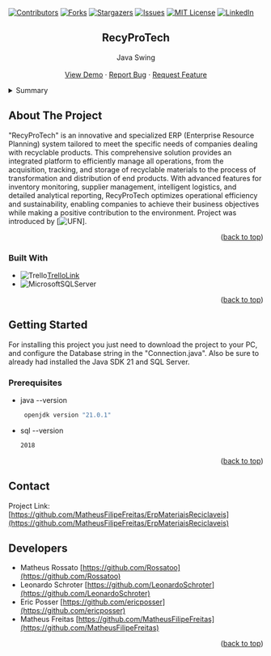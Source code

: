 [![Contributors][contributors-shield]][contributors-url]
[![Forks][forks-shield]][forks-url]
[![Stargazers][stars-shield]][stars-url]
[![Issues][issues-shield]][issues-url]
[![MIT License][license-shield]][license-url]
[![LinkedIn][linkedin-shield]][linkedin-url]
<br />
<div align="center">
  <h2 align="center">RecyProTech</h2>

  <p align="center">
    Java Swing
    <br />
    <br />
    <a href="">View Demo</a>
    ·
    <a href="">Report Bug</a>
    ·
    <a href="">Request Feature</a>
  </p>
</div>

<details>
  <summary>Summary</summary>
  <ol>
    <li>
      <a href="#about-the-project">About The Project</a>
      <ul>
        <li><a href="#built-with">Built With</a></li>
      </ul>
    </li>
    <li>
      <a href="#getting-started">Getting Started</a>
      <ul>
        <li><a href="#prerequisites">Prerequisites</a></li>
      </ul>
    </li>
    <li><a href="#contact">Contact</a></li>
  </ol>
</details>

## About The Project

"RecyProTech" is an innovative and specialized ERP (Enterprise Resource Planning) system tailored to meet the specific needs of companies dealing with recyclable products. This comprehensive solution provides an integrated platform to efficiently manage all operations, from the acquisition, tracking, and storage of recyclable materials to the process of transformation and distribution of end products. With advanced features for inventory monitoring, supplier management, intelligent logistics, and detailed analytical reporting, RecyProTech optimizes operational efficiency and sustainability, enabling companies to achieve their business objectives while making a positive contribution to the environment.
Project was introduced by [![UFN](https://site.ufn.edu.br/)].
<p align="right">(<a href="#readme-top">back to top</a>)</p>



### Built With

* ![Trello](https://img.shields.io/badge/Trello-%23026AA7.svg?style=for-the-badge&logo=Trello&logoColor=white)[TrelloLink](https://trello.com/b/rQvEG1kJ/erpmr)
* ![MicrosoftSQLServer](https://img.shields.io/badge/Microsoft%20SQL%20Server-CC2927?style=for-the-badge&logo=microsoft%20sql%20server&logoColor=white)

<p align="right">(<a href="#readme-top">back to top</a>)</p>

## Getting Started

For installing this project you just need to download the project to your PC, and configure the Database string in the "Connection.java". Also be sure to already had installed the Java SDK 21 and SQL Server.

### Prerequisites

* java --version
  ```sh
   openjdk version "21.0.1"
  ```
* sql --version
  ```sh
  2018 
  ``` 

<p align="right">(<a href="#readme-top">back to top</a>)</p>

<!-- CONTACT -->
## Contact

Project Link: [https://github.com/MatheusFilipeFreitas/ErpMateriaisReciclaveis](https://github.com/MatheusFilipeFreitas/ErpMateriaisReciclaveis)

## Developers

- Matheus Rossato [https://github.com/Rossatoo](https://github.com/Rossatoo)
- Leonardo Schroter [https://github.com/LeonardoSchroter](https://github.com/LeonardoSchroter)
- Eric Posser [https://github.com/ericposser](https://github.com/ericposser)
- Matheus Freitas [https://github.com/MatheusFilipeFreitas](https://github.com/MatheusFilipeFreitas)

<p align="right">(<a href="#readme-top">back to top</a>)</p>

[contributors-shield]: https://img.shields.io/github/contributors/othneildrew/Best-README-Template.svg?style=for-the-badge
[contributors-url]: https://github.com/othneildrew/Best-README-Template/graphs/contributors
[forks-shield]: https://img.shields.io/github/forks/othneildrew/Best-README-Template.svg?style=for-the-badge
[forks-url]: https://github.com/othneildrew/Best-README-Template/network/members
[stars-shield]: https://img.shields.io/github/stars/othneildrew/Best-README-Template.svg?style=for-the-badge
[stars-url]: https://github.com/othneildrew/Best-README-Template/stargazers
[issues-shield]: https://img.shields.io/github/issues/othneildrew/Best-README-Template.svg?style=for-the-badge
[issues-url]: https://github.com/othneildrew/Best-README-Template/issues
[license-shield]: https://img.shields.io/github/license/othneildrew/Best-README-Template.svg?style=for-the-badge
[license-url]: https://github.com/othneildrew/Best-README-Template/blob/master/LICENSE.txt
[linkedin-shield]: https://img.shields.io/badge/-LinkedIn-black.svg?style=for-the-badge&logo=linkedin&colorB=555
[linkedin-url]: https://linkedin.com/in/othneildrew
[product-screenshot]: images/screenshot.png
[Next.js]: https://img.shields.io/badge/next.js-000000?style=for-the-badge&logo=nextdotjs&logoColor=white
[Next-url]: https://nextjs.org/
[React.js]: https://img.shields.io/badge/React-20232A?style=for-the-badge&logo=react&logoColor=61DAFB
[React-url]: https://reactjs.org/
[Vue.js]: https://img.shields.io/badge/Vue.js-35495E?style=for-the-badge&logo=vuedotjs&logoColor=4FC08D
[Vue-url]: https://vuejs.org/
[Angular.io]: https://img.shields.io/badge/Angular-DD0031?style=for-the-badge&logo=angular&logoColor=white
[Angular-url]: https://angular.io/
[Svelte.dev]: https://img.shields.io/badge/Svelte-4A4A55?style=for-the-badge&logo=svelte&logoColor=FF3E00
[Svelte-url]: https://svelte.dev/
[Laravel.com]: https://img.shields.io/badge/Laravel-FF2D20?style=for-the-badge&logo=laravel&logoColor=white
[Laravel-url]: https://laravel.com
[Bootstrap.com]: https://img.shields.io/badge/Bootstrap-563D7C?style=for-the-badge&logo=bootstrap&logoColor=white
[Bootstrap-url]: https://getbootstrap.com
[JQuery.com]: https://img.shields.io/badge/jQuery-0769AD?style=for-the-badge&logo=jquery&logoColor=white
[JQuery-url]: https://jquery.com 
